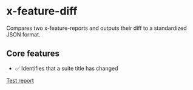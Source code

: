 # x-feature-diff
Compares two x-feature-reports and outputs their diff to a standardized JSON format.

<!-- playwright-feature-reporter--start -->
## Core features
 - ✅ Identifies that a suite title has changed

[Test report](https://raw.githack.com/royk/x-feature-reporter/refs/heads/main/playwright-report/index.html)
